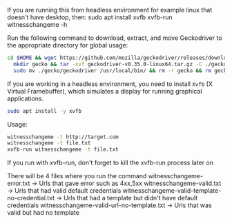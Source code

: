 If you are running this from headless environment for example linux that doesn't have desktop, then:
sudo apt install xvfb
xvfb-run witnesschangeme -h

Run the following command to download, extract, and move Geckodriver to the appropriate directory for global usage:

```bash
cd $HOME && wget https://github.com/mozilla/geckodriver/releases/download/v0.35.0/geckodriver-v0.35.0-linux64.tar.gz && \
  mkdir gecko && tar -xvf geckodriver-v0.35.0-linux64.tar.gz -C ./gecko && \
  sudo mv ./gecko/geckodriver /usr/local/bin/ && rm -r gecko && rm geckodriver-v0.35.0-linux64.tar.gz;
```

If you are working in a headless environment, you need to install `Xvfb` (X Virtual Framebuffer), which simulates a display for running graphical applications.

```bash
sudo apt install -y xvfb
```

Usage:

```bash
witnesschangeme -t http://target.com
witnesschangeme -t file.txt
xvfb-run witnesschangeme -t file.txt
```

If you run with xvfb-run, don't forget to kill the xvfb-run process later on

There will be 4 files where you run the command
witnesschangeme-error.txt -> Urls that gave error such as 4xx,5xx
witnesschangeme-valid.txt -> Urls that had valid default credentials
witnesschangeme-valid-template-no-credential.txt -> Urls that had a template but didn't have default credentials
witnesschangeme-valid-url-no-template.txt -> Urls that was valid but had no template